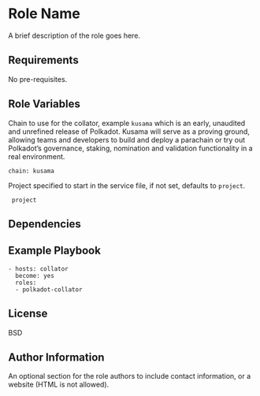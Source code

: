 Role Name
=========

A brief description of the role goes here.

Requirements
------------

No  pre-requisites.

Role Variables
--------------

Chain to use for the collator, example `kusama` which is an early, unaudited and unrefined release of Polkadot. Kusama will serve as a proving ground, allowing teams and developers to build and deploy a parachain or try out Polkadot’s governance, staking, nomination and validation functionality in a real environment.

```
chain: kusama
```

Project specified to start in the service file, if not set, defaults to `project`.

```
 project
```

Dependencies
------------

Example Playbook
----------------

    - hosts: collator
      become: yes
      roles:
      - polkadot-collator

License
-------

BSD

Author Information
------------------

An optional section for the role authors to include contact information, or a
website (HTML is not allowed).
